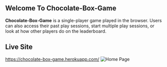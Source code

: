 ## Welcome To Chocolate-Box-Game
**Chocolate-Box-Game** is a single-player game played in the browser.  Users can also access their past play sessions, start multiple play sessions, or look at how other players do on the leaderboard. 

## Live Site
https://chocolate-box-game.herokuapp.com/
![Home Page](https://i.imgur.com/uL7kYdV.png)
